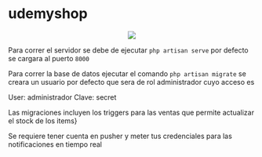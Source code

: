 # udemyshop
<p align="center"><img src="https://laravel.com/assets/img/components/logo-laravel.svg"></p>

Para correr el servidor se debe de ejecutar
`php artisan serve` por defecto se cargara al puerto `8000`

Para correr la base de datos ejecutar el comando `php artisan migrate` 
se creara un usuario por defecto que sera de rol administrador cuyo acceso es

User: administrador
Clave: secret

Las migraciones incluyen los triggers para las ventas que permite actualizar el stock de los items}

Se requiere tener cuenta en pusher y meter tus credenciales para las notificaciones en tiempo real